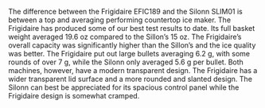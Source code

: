 The difference between the Frigidaire EFIC189 and the Silonn SLIM01 is between a top and averaging performing countertop ice maker. The Frigidaire has produced some of our best test results to date. Its full basket weight averaged 19.6 oz compared to the Sillon’s 15 oz. The Frigidaire’s overall capacity was significantly higher than the Sillon’s and the ice quality was better. The Frigidaire put out large bullets averaging 6.2 g, with some rounds of over 7 g, while the Silonn only averaged 5.6 g per bullet. Both machines, however, have a modern transparent design. The Frigidaire has a wider transparent lid surface and a more rounded and slanted design. The Silonn can best be appreciated for its spacious control panel while the Frigidaire design is somewhat cramped.